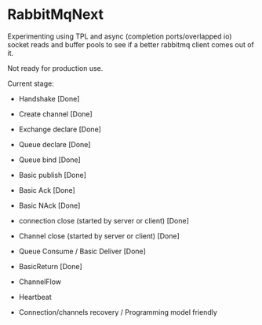 # RabbitMqNext

Experimenting using TPL and async (completion ports/overlapped io) socket reads and buffer pools to see if a better rabbitmq client comes out of it. 

Not ready for production use.


Current stage: 

- Handshake [Done]
- Create channel [Done]
- Exchange declare [Done]
- Queue declare [Done]
- Queue bind [Done]
- Basic publish [Done]
- Basic Ack [Done]
- Basic NAck [Done]
- connection close (started by server or client) [Done]
- Channel close (started by server or client) [Done]
- Queue Consume / Basic Deliver [Done]
- BasicReturn [Done]

- ChannelFlow 
- Heartbeat

- Connection/channels recovery / Programming model friendly

